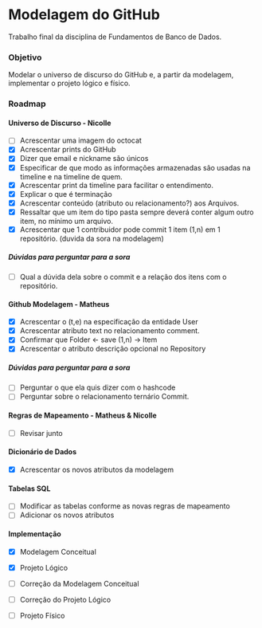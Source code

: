 # Modelagem do GitHub

Trabalho final da disciplina de Fundamentos de Banco de Dados.

### Objetivo
Modelar o universo de discurso do GitHub e, a partir da modelagem, implementar o projeto lógico e físico.


### Roadmap

#### Universo de Discurso - Nicolle
- [ ] Acrescentar uma imagem do octocat
- [X] Acrescentar prints do GitHub
- [X] Dizer que email e nickname são únicos
- [X] Especificar de que modo as informações armazenadas são usadas na timeline e na timeline de quem.
- [X] Acrescentar print da timeline para facilitar o entendimento.
- [X] Explicar o que é terminação
- [X] Acrescentar conteúdo (atributo ou relacionamento?) aos Arquivos.
- [X] Ressaltar que um item do tipo pasta sempre deverá conter algum outro item, no mínimo um arquivo.
- [X] Acrescentar que 1 contribuidor pode commit 1 item (1,n) em 1 repositório. (duvida da sora na modelagem)

##### Dúvidas para perguntar para a sora
- [ ] Qual a dúvida dela sobre o commit e a relação dos itens com o repositório.

#### Github Modelagem - Matheus
- [X] Acrescentar o (t,e) na especificação da entidade User
- [X] Acrescentar atributo text no relacionamento comment.
- [X] Confirmar que Folder <- save (1,n) -> Item
- [X] Acrescentar o atributo descrição opcional no Repository

##### Dúvidas para perguntar para a sora
- [ ] Perguntar o que ela quis dizer com o hashcode
- [ ] Perguntar sobre o relacionamento ternário Commit.

#### Regras de Mapeamento - Matheus & Nicolle
- [ ] Revisar junto

#### Dicionário de Dados
- [X] Acrescentar os novos atributos da modelagem

#### Tabelas SQL
- [ ] Modificar as tabelas conforme as novas regras de mapeamento
- [ ] Adicionar os novos atributos

#### Implementação

- [X] Modelagem Conceitual
- [X] Projeto Lógico
- [ ] Correção da Modelagem Conceitual
- [ ] Correção do Projeto Lógico
- [ ] Projeto Físico


